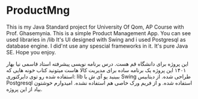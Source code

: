 # ProductMng
This is my Java Standard project for University Of Qom, AP Course with Prof. Ghasemynia.
This is a simple Product Management App.
You can see used libraries in /lib
It's UI designed with Swing
and i used Postgresql as database engine.
I did'nt use any spescial frameworks in it.
It's pure Java SE.
Hope you enjoy.




این پروژه برای دانشگاه قم هست.
درس برنامه نویسی پیشرفته استاد قاسمی نیا
بهار ۱۴۰۱
این پروژه یک برنامه ساده برای مدیریت کالا هاست
میتونید کتاب خونه هایی که استفاده شده رو توی دایرکتوری:
lib
ببینید
یو آی ش با 
Swing
طراحی شده.
از دیتابیس
Postgresql
استفاده شده.
و از فریم ورک خاصی هم استفاده نشده.
امیدوارم خوشتون بیاد از این پروژه.
